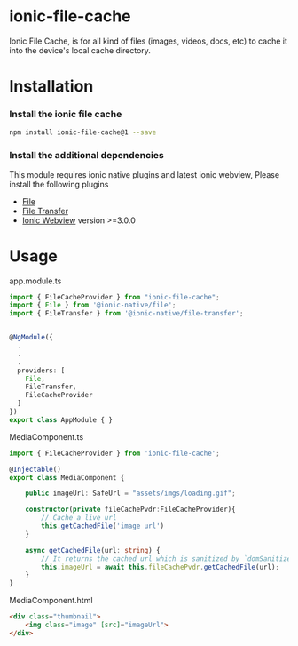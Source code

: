 # ionic-file-cache

Ionic File Cache, is for all kind of files (images, videos, docs, etc) to cache it into the device's local cache directory. 

# Installation

### Install the ionic file cache

```bash
npm install ionic-file-cache@1 --save
```

### Install the additional dependencies

This module requires ionic native plugins and latest ionic webview, Please install the following plugins
+ [File](https://ionicframework.com/docs/v3/native/file/)
+ [File Transfer](https://ionicframework.com/docs/v3/native/file-transfer/)
+ [Ionic Webview](https://github.com/ionic-team/cordova-plugin-ionic-webview) version >=3.0.0


# Usage

app.module.ts

```ts
import { FileCacheProvider } from "ionic-file-cache";
import { File } from '@ionic-native/file';
import { FileTransfer } from '@ionic-native/file-transfer';


@NgModule({
  .
  .
  .  
  providers: [
    File,
    FileTransfer,
    FileCacheProvider    
  ]
})
export class AppModule { }
```

MediaComponent.ts
```ts
import { FileCacheProvider } from 'ionic-file-cache';

@Injectable()
export class MediaComponent {

    public imageUrl: SafeUrl = "assets/imgs/loading.gif";

    constructor(private fileCachePvdr:FileCacheProvider){
        // Cache a live url
        this.getCachedFile('image url')
    }

    async getCachedFile(url: string) {
        // It returns the cached url which is sanitized by `domSanitizer.bypassSecurityTrustUrl()`
        this.imageUrl = await this.fileCachePvdr.getCachedFile(url);
    }
}
```

MediaComponent.html
```html
<div class="thumbnail">
    <img class="image" [src]="imageUrl">
</div>
```
